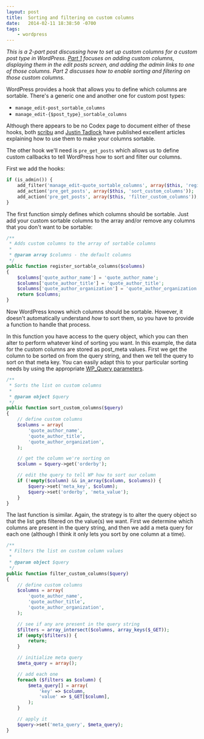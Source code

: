 ```yaml
---
layout: post
title:  Sorting and filtering on custom columns
date:   2014-02-11 18:38:50 -0700
tags:
    - wordpress
---
```


*This is a 2-part post discussing how to set up custom columns for a custom post type in WordPress. [Part 1](/blog/adding-custom-columns-including-the-admin-links) focuses on adding custom columns, displaying them in the edit posts screen, and adding the admin links to one of those columns. Part 2 discusses how to enable sorting and filtering on those custom columns.*

WordPress provides a hook that allows you to define which columns are sortable. There's a generic one and another one for custom post types:

* `manage_edit-post_sortable_columns`
* `manage_edit-{$post_type}_sortable_columns`

Although there appears to be no Codex page to document either of these hooks, both <a href="http://scribu.net/wordpress/custom-sortable-columns.html" target="_blank">scribu</a> and <a href="http://justintadlock.com/archives/2011/06/27/custom-columns-for-custom-post-types" target="_blank">Justin Tadlock</a> have published excellent articles explaining how to use them to make your columns sortable.

The other hook we'll need is `pre_get_posts` which allows us to define custom callbacks to tell WordPress how to sort and filter our columns.

First we add the hooks:

```php
if (is_admin()) {
    add_filter('manage_edit-quote_sortable_columns', array($this, 'register_sortable_columns'));
    add_action('pre_get_posts', array($this, 'sort_custom_columns'));
    add_action('pre_get_posts', array($this, 'filter_custom_columns'));
}
```

The first function simply defines which columns should be sortable. Just add your custom sortable columns to the array and/or remove any columns that you don't want to be sortable:

```php
/**
 * Adds custom columns to the array of sortable columns
 *
 * @param array $columns - the default columns
 */
public function register_sortable_columns($columns)
{
    $columns['quote_author_name'] = 'quote_author_name';
    $columns['quote_author_title'] = 'quote_author_title';
    $columns['quote_author_organization'] = 'quote_author_organization';
    return $columns;
}
```

Now WordPress knows which columns should be sortable. However, it doesn't automatically understand *how* to sort them, so you have to provide a function to handle that process.

In this function you have access to the query object, which you can then alter to perform whatever kind of sorting you want. In this example, the data for the custom columns are stored as post_meta values. First we get the column to be sorted on from the query string, and then we tell the query to sort on that meta key. You can easily adapt this to your particular sorting needs by using the appropriate <a href="http://codex.wordpress.org/Class_Reference/WP_Query#Parameters" target="_blank">WP_Query parameters</a>.

```php
/**
 * Sorts the list on custom columns
 *
 * @param object $query
 */
public function sort_custom_columns($query)
{
    // define custom columns
    $columns = array(
        'quote_author_name',
        'quote_author_title',
        'quote_author_organization',
    );

    // get the column we're sorting on
    $column = $query->get('orderby');

    // edit the query to tell WP how to sort our column
    if (!empty($column) && in_array($column, $columns)) {
        $query->set('meta_key', $column);
        $query->set('orderby', 'meta_value');
    }
}
```

The last function is similar. Again, the strategy is to alter the query object so that the list gets filtered on the value(s) we want. First we determine which columns are present in the query string, and then we add a meta query for each one (although I think it only lets you sort by one column at a time).

```php
/**
 * Filters the list on custom column values
 *
 * @param object $query
 */
public function filter_custom_columns($query)
{
    // define custom columns
    $columns = array(
        'quote_author_name',
        'quote_author_title',
        'quote_author_organization',
    );

    // see if any are present in the query string
    $filters = array_intersect($columns, array_keys($_GET));
    if (empty($filters)) {
        return;
    }

    // initialize meta query
    $meta_query = array();

    // add each one
    foreach ($filters as $column) {
        $meta_query[] = array(
            'key' => $column,
            'value' => $_GET[$column],
        );
    }

    // apply it
    $query->set('meta_query', $meta_query);
}
```
